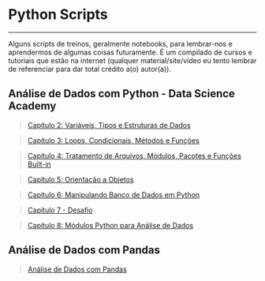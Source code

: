 # Python Scripts

---

Alguns scripts de treinos, geralmente notebooks, para lembrar-nos e aprendermos de algumas coisas futuramente. É um compilado de cursos e tutoriais que estão na internet (qualquer material/site/vídeo eu tento lembrar de referenciar para dar total crédito a(o) autor(a)).


## Análise de Dados com Python - Data Science Academy


> [Capítulo 2: Variáveis, Tipos e Estruturas de Dados](https://github.com/barbosarafael/Aprendizado-Python/tree/master/Scripts_Aulas/Capitulo02)


> [Capítulo 3: Loops, Condicionais, Métodos e Funções](https://github.com/barbosarafael/Aprendizado-Python/tree/master/Scripts_Aulas/Capitulo03)


> [Capítulo 4: Tratamento de Arquivos, Módulos, Pacotes e Funções Built-in](https://github.com/barbosarafael/Aprendizado-Python/tree/master/Scripts_Aulas/Capitulo04)


> [Capítulo 5: Orientação a Objetos](https://github.com/barbosarafael/Aprendizado-Python/tree/master/Scripts_Aulas/Capitulo05)


> [Capítulo 6: Manipulando Banco de Dados em Python](https://github.com/barbosarafael/Aprendizado-Python/tree/master/Scripts_Aulas/Capitulo06)


> [Capítulo 7 - Desafio](https://github.com/barbosarafael/Aprendizado-Python/tree/master/Scripts_Aulas/Capitulo07)


> [Capítulo 8: Módulos Python para Análise de Dados](https://github.com/barbosarafael/Aprendizado-Python/tree/master/Scripts_Aulas/Capitulo08)


## Análise de Dados com Pandas

> [Análise de Dados com Pandas](https://github.com/barbosarafael/Aprendizado-Python/blob/master/Pandas_Aprendizado/Tutorial_Pandas.ipynb)
